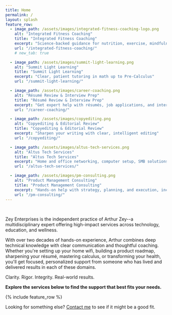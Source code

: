 ```yaml
---
title: Home
permalink: /
layout: splash
feature_row:
  - image_path: /assets/images/integrated-fitness-coaching-logo.png
    alt: "Integrated Fitness Coaching"
    title: "Integrated Fitness Coaching"
    excerpt: "Science-backed guidance for nutrition, exercise, mindfulness, relationships, and philosophy"
    url: "/integrated-fitness-coaching/"
    # new_tab: true

  - image_path: /assets/images/summit-light-learning.png
    alt: "Summit Light Learning"
    title: "Summit Light Learning"
    excerpt: "Clear, patient tutoring in math up to Pre-Calculus"
    url: "/summit-light-learning/"

  - image_path: /assets/images/career-coaching.png
    alt: "Résumé Review & Interview Prep"
    title: "Résumé Review & Interview Prep"
    excerpt: "Get expert help with résumés, job applications, and interviews"
    url: "/career-coaching/"

  - image_path: /assets/images/copyediting.png
    alt: "Copyediting & Editorial Review"
    title: "Copyediting & Editorial Review"
    excerpt: "Sharpen your writing with clear, intelligent editing"
    url: "/copyediting/"

  - image_path: /assets/images/altus-tech-services.png
    alt: "Altus Tech Services"
    title: "Altus Tech Services"
    excerpt: "Home and office networking, computer setup, SMB solutions, troubleshooting, and more"
    url: "/altus-tech-services/"

  - image_path: /assets/images/pm-consulting.png
    alt: "Product Management Consulting"
    title: "Product Management Consulting"
    excerpt: "Hands-on help with strategy, planning, and execution, including UX design"
    url: "/pm-consulting/"
---
```


<br />

Zey Enterprises is the independent practice of Arthur Zey--a multidisciplinary expert offering high-impact services across technology, education, and wellness.

With over two decades of hands-on experience, Arthur combines deep technical knowledge with clear communication and thoughtful coaching. Whether you're setting up your home wifi, building a product roadmap, sharpening your résumé, mastering calculus, or transforming your health, you'll get focused, personalized support from someone who has lived and delivered results in each of these domains.

Clarity. Rigor. Integrity. Real-world results.

**Explore the services below to find the support that best fits your needs.**

{% include feature_row %}

Looking for something else? [Contact me](/contact/) to see if it might be a good fit.